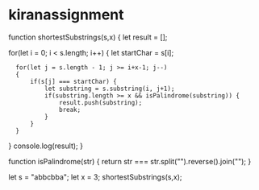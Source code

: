 # kiranassignment

function shortestSubstrings(s,x)
{
 let result = [];
  
  for(let i = 0; i < s.length; i++) {
      let startChar = s[i];
      
      for(let j = s.length - 1; j >= i+x-1; j--)
      {
          if(s[j] === startChar) {
              let substring = s.substring(i, j+1);
              if(substring.length >= x && isPalindrome(substring)) {
                  result.push(substring);
                  break;
              }
          }
      }
  }
  console.log(result);
}

function isPalindrome(str) {
    return str === str.split("").reverse().join("");
}


let s = "abbcbba";
let x = 3;
shortestSubstrings(s,x);
